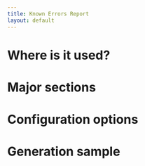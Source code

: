 ```yaml
---
title: Known Errors Report
layout: default
---
```


# Where is it used?

# Major sections

# Configuration options

# Generation sample